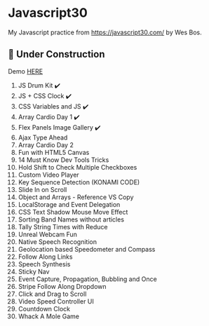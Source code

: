 # Javascript30
My Javascript practice from https://javascript30.com/ by Wes Bos.

## 🚧 Under Construction 
Demo [HERE](https://priscila-une.github.io/Javascript30/ "HERE")
<ol>

 <li>JS Drum Kit ✔️</li>
 <li>JS + CSS Clock ✔️</li>
 <li>CSS Variables and JS ✔️</li>
 <li>Array Cardio Day 1 ✔️</li>
 <li>Flex Panels Image Gallery ✔️</li>
 <li>Ajax Type Ahead</li>
 <li>Array Cardio Day 2</li>
 <li>Fun with HTML5 Canvas</li>
 <li>14 Must Know Dev Tools Tricks</li>
 <li>Hold Shift to Check Multiple Checkboxes</li>
 <li>Custom Video Player</li>
 <li>Key Sequence Detection (KONAMI CODE)</li>
 <li>Slide In on Scroll</li>
 <li>Object and Arrays - Reference VS Copy</li>
 <li>LocalStorage and Event Delegation</li>
 <li>CSS Text Shadow Mouse Move Effect</li>
 <li>Sorting Band Names without articles</li>
 <li>Tally String Times with Reduce</li>
 <li>Unreal Webcam Fun</li>
 <li>Native Speech Recognition</li>
 <li>Geolocation based Speedometer and Compass</li>
 <li>Follow Along Links</li>
 <li>Speech Synthesis</li>
 <li>Sticky Nav</li>
 <li>Event Capture, Propagation, Bubbling and Once</li>
 <li>Stripe Follow Along Dropdown</li>
 <li>Click and Drag to Scroll</li>
 <li>Video Speed Controller UI</li>
 <li>Countdown Clock</li>
 <li>Whack A Mole Game</li>
</ol>

